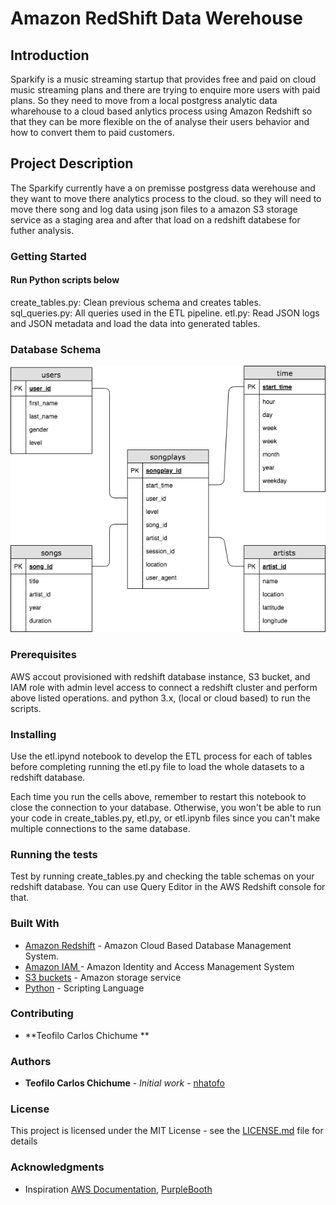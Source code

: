 # Amazon RedShift Data Werehouse

## Introduction

Sparkify is a music streaming startup that provides free and paid on cloud music streaming plans and there are trying to enquire more users with paid plans. So they need to move from a local postgress analytic data wharehouse to a cloud based anlytics process using Amazon Redshift so that they can be more flexible on the of analyse  their users behavior and how to convert them to paid customers.

## Project Description

The Sparkify currently have a on premisse postgress data werehouse and they want to move there analytics process to the cloud. so they will need to move  there song and log data using  json files to a amazon S3 storage service as a staging area and after that  load on a redshift databese for futher analysis.

### Getting Started
#### Run Python scripts below

create_tables.py: Clean previous schema and creates tables.
sql_queries.py: All queries used in the ETL pipeline.
etl.py: Read JSON logs and JSON metadata and load the data into generated tables.

### Database Schema
  <img src="ERD.png">
  
### Prerequisites

AWS accout provisioned with redshift database instance, S3 bucket,  and IAM role with admin level access to connect a redshift cluster and perform above listed operations.
and python 3.x, (local or cloud based) to run the scripts.

### Installing
Use the etl.ipynd notebook to develop the ETL process for each of tables before completing running the  etl.py file to load the whole datasets to a redshift database.

Each time you run the cells above, remember to restart this notebook to close the connection to your database. Otherwise, you won't be able to run your code in create_tables.py, etl.py, or etl.ipynb files since you can't make multiple connections to the same database.

### Running the tests
Test by running create_tables.py and checking the table schemas on your redshift database. You can use Query Editor in the AWS Redshift console for that.


### Built With

* [Amazon Redshift](https://console.aws.amazon.com/redshift/home?region=us-east-1) - Amazon Cloud Based Database Management System.
* [Amazon IAM ](https://console.aws.amazon.com/iam/home?region=us-east-1) -  Amazon Identity and Access Management System
* [S3 buckets](https://s3.console.aws.amazon.com/s3/home?region=us-east-1#) - Amazon storage service
* [Python](https://www.python.org/) - Scripting Language

### Contributing
* **Teofilo Carlos Chichume ** 


### Authors

* **Teofilo Carlos Chichume** - *Initial work* - [nhatofo](https://github.com/nhatofo/redshiftdw_ud.git)


### License

This project is licensed under the MIT License - see the [LICENSE.md](LICENSE.md) file for details

### Acknowledgments

* Inspiration [AWS Documentation](https://docs.aws.amazon.com/redshift/latest/dg/r_CREATE_TABLE_NEW.html),
[PurpleBooth](https://gist.github.com/PurpleBooth/109311bb0361f32d87a2)



